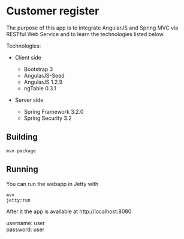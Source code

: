 Customer register
=================

The purpose of this app is to integrate AngularJS and Spring MVC via RESTful Web Service and to learn the technologies listed below.

Technologies:

  - Client side
    - Bootstrap 3
    - AngularJS-Seed
    - AngularJS 1.2.9
    - ngTable 0.3.1
    
  - Server side
    - Spring Framework 3.2.0
    - Spring Security 3.2


Building
--------

<pre><code>mvn package</code></pre>

Running
-------

You can run the webapp in Jetty with <pre><code>mvn jetty:run</code></pre>

After it the app is available at http://localhost:8080

username: user<br/>
password: user
